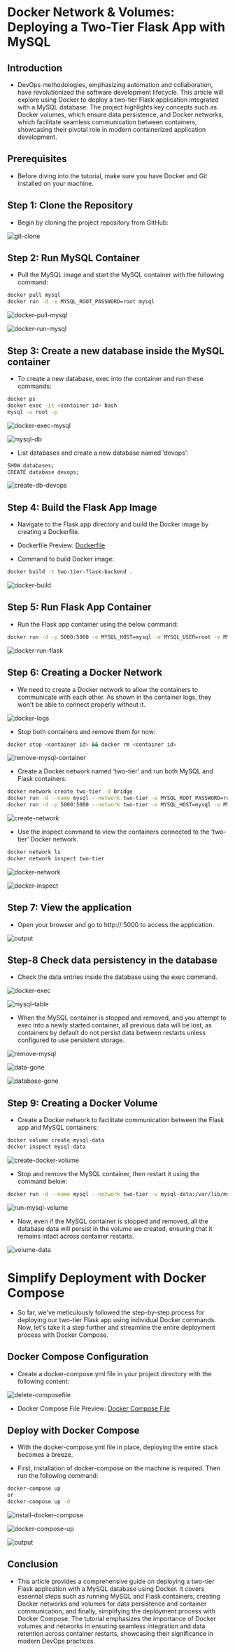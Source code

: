 # Docker Network & Volumes: Deploying a Two-Tier Flask App with MySQL

## Introduction

- DevOps methodologies, emphasizing automation and collaboration, have revolutionized the software development lifecycle. This article will explore using Docker to deploy a two-tier Flask application integrated with a MySQL database. The project highlights key concepts such as Docker volumes, which ensure data persistence, and Docker networks, which facilitate seamless communication between containers, showcasing their pivotal role in modern containerized application development.

## Prerequisites

- Before diving into the tutorial, make sure you have Docker and Git installed on your machine.

## Step 1: Clone the Repository

- Begin by cloning the project repository from GitHub:

![git-clone](https://github.com/RutvikMangukiya/Docker-Projects/blob/master/flask-docker-network-volumes/image/1-git-clone.png)

## Step 2: Run MySQL Container

- Pull the MySQL image and start the MySQL container with the following command:

```bash
docker pull mysql
docker run -d -e MYSQL_ROOT_PASSWORD=root mysql
```

![docker-pull-mysql](https://github.com/RutvikMangukiya/Docker-Projects/blob/master/flask-docker-network-volumes/image/4-docker-pull-mysql.png)

![docker-run-mysql](https://github.com/RutvikMangukiya/Docker-Projects/blob/master/flask-docker-network-volumes/image/5-docker-run-mysql.png)

## Step 3: Create a new database inside the MySQL container

- To create a new database, exec into the container and run these commands:

```bash
docker ps
docker exec -it <container id> bash
mysql -u root -p
```

![docker-exec-mysql](https://github.com/RutvikMangukiya/Docker-Projects/blob/master/flask-docker-network-volumes/image/6-docker-exec-mysql.png)

![mysql-db](https://github.com/RutvikMangukiya/Docker-Projects/blob/master/flask-docker-network-volumes/image/7-mysql-db.png)

- List databases and create a new database named ‘devops’:

```bash
SHOW databases;
CREATE database devops;
```

![create-db-devops](https://github.com/RutvikMangukiya/Docker-Projects/blob/master/flask-docker-network-volumes/image/8-create-db-devops.png)

## Step 4: Build the Flask App Image

- Navigate to the Flask app directory and build the Docker image by creating a Dockerfile.

- Dockerfile Preview:
[Dockerfile](https://github.com/RutvikMangukiya/Docker-Projects/blob/master/flask-docker-network-volumes/Dockerfile)

- Command to build Docker image:

```bash
docker build -t two-tier-flask-backend .
```

![docker-build](https://github.com/RutvikMangukiya/Docker-Projects/blob/master/flask-docker-network-volumes/image/3-docker-build.png)

## Step 5: Run Flask App Container

- Run the Flask app container using the below command:

```bash
docker run -d -p 5000:5000 -e MYSQL_HOST=mysql -e MYSQL_USER=root -e MYSQL_PASSWORD=root -e MYSQL_DB=devops two-tier-flask-backend:latest
```

![docker-run-flask](https://github.com/RutvikMangukiya/Docker-Projects/blob/master/flask-docker-network-volumes/image/9-docker-run-flask-backend.png)

## Step 6: Creating a Docker Network

- We need to create a Docker network to allow the containers to communicate with each other. As shown in the container logs, they won't be able to connect properly without it.

![docker-logs](https://github.com/RutvikMangukiya/Docker-Projects/blob/master/flask-docker-network-volumes/image/10-docker-logs.png)

- Stop both containers and remove them for now:

```bash
docker stop <container id> && docker rm <container id>
```

![remove-mysql-container](https://github.com/RutvikMangukiya/Docker-Projects/blob/master/flask-docker-network-volumes/image/11-remove-mysql-container.png)

- Create a Docker network named ‘two-tier’ and run both MySQL and Flask containers:

```bash
docker network create two-tier -d bridge
docker run -d --name mysql --network two-tier -e MYSQL_ROOT_PASSWORD=root -e MYSQL_DATABASE=devops mysql
docker run -d -p 5000:5000 --network two-tier -e MYSQL_HOST=mysql -e MYSQL_USER=root -e MYSQL_PASSWORD=root -e MYSQL_DB=devops two-tier-flask-backend:latest
```

![create-network](https://github.com/RutvikMangukiya/Docker-Projects/blob/master/flask-docker-network-volumes/image/12-create-nw-run-both-container.png)

- Use the inspect command to view the containers connected to the ‘two-tier’ Docker network.

```bash
docker network ls
docker network inspect two-tier
```

![docker-network](https://github.com/RutvikMangukiya/Docker-Projects/blob/master/flask-docker-network-volumes/image/13-docker-nw-ls.png)

![docker-inspect](https://github.com/RutvikMangukiya/Docker-Projects/blob/master/flask-docker-network-volumes/image/14-docker-inspecting.png)

## Step 7: View the application

- Open your browser and go to http://<ec2-public-ip>:5000 to access the application.

![output](https://github.com/RutvikMangukiya/Docker-Projects/blob/master/flask-docker-network-volumes/image/15-output-app.png)

## Step-8 Check data persistency in the database

- Check the data entries inside the database using the exec command.

![docker-exec](https://github.com/RutvikMangukiya/Docker-Projects/blob/master/flask-docker-network-volumes/image/16-docker-exec-mysql.png)

![mysql-table](https://github.com/RutvikMangukiya/Docker-Projects/blob/master/flask-docker-network-volumes/image/17-mysql-table-db.png)

- When the MySQL container is stopped and removed, and you attempt to exec into a newly started container, all previous data will be lost, as containers by default do not persist data between restarts unless configured to use persistent storage.

![remove-mysql](https://github.com/RutvikMangukiya/Docker-Projects/blob/master/flask-docker-network-volumes/image/18-remove-mysql.png)

![data-gone](https://github.com/RutvikMangukiya/Docker-Projects/blob/master/flask-docker-network-volumes/image/19-data-gone.png)

![database-gone](https://github.com/RutvikMangukiya/Docker-Projects/blob/master/flask-docker-network-volumes/image/20-data-gone.png)

## Step 9: Creating a Docker Volume

- Create a Docker network to facilitate communication between the Flask app and MySQL containers:

```bash
docker volume create mysql-data
docker inspect mysql-data
```

![create-docker-volume](https://github.com/RutvikMangukiya/Docker-Projects/blob/master/flask-docker-network-volumes/image/21-create-docker-volume.png)

- Stop and remove the MySQL container, then restart it using the command below:

```bash
docker run -d --name mysql --network two-tier -v mysql-data:/var/lib/mysql -e MYSQL_ROOT_PASSWORD=root -e MYSQL_DATABASE=devops mysql
```

![run-mysql-volume](https://github.com/RutvikMangukiya/Docker-Projects/blob/master/flask-docker-network-volumes/image/22-running-mysql-with-volume-bind.png)

- Now, even if the MySQL container is stopped and removed, all the database data will persist in the volume we created, ensuring that it remains intact across container restarts.

![volume-data](https://github.com/RutvikMangukiya/Docker-Projects/blob/master/flask-docker-network-volumes/image/23-volume-data.png)

# Simplify Deployment with Docker Compose

- So far, we've meticulously followed the step-by-step process for deploying our two-tier Flask app using individual Docker commands. Now, let's take it a step further and streamline the entire deployment process with Docker Compose.

## Docker Compose Configuration

- Create a docker-compose.yml file in your project directory with the following content:

![delete-composefile](https://github.com/RutvikMangukiya/Docker-Projects/blob/master/flask-docker-network-volumes/image/24-delete-compose-file.png)

- Docker Compose File Preview:
[Docker Compose File](https://github.com/RutvikMangukiya/Docker-Projects/blob/master/flask-docker-network-volumes/docker-compose.yml)

## Deploy with Docker Compose

- With the docker-compose.yml file in place, deploying the entire stack becomes a breeze.

- First, installation of docker-compose on the machine is required. Then run the following command:

```bash
docker-compose up
or
docker-compose up -d
```

![install-docker-compose](https://github.com/RutvikMangukiya/Docker-Projects/blob/master/flask-docker-network-volumes/image/25-install-docker-compose.png)

![docker-compose-up](https://github.com/RutvikMangukiya/Docker-Projects/blob/master/flask-docker-network-volumes/image/26-docker-compose-up.png)

![output](https://github.com/RutvikMangukiya/Docker-Projects/blob/master/flask-docker-network-volumes/image/19-data-gone.png)

## Conclusion

- This article provides a comprehensive guide on deploying a two-tier Flask application with a MySQL database using Docker. It covers essential steps such as running MySQL and Flask containers, creating Docker networks and volumes for data persistence and container communication, and finally, simplifying the deployment process with Docker Compose. The tutorial emphasizes the importance of Docker volumes and networks in ensuring seamless integration and data retention across container restarts, showcasing their significance in modern DevOps practices.